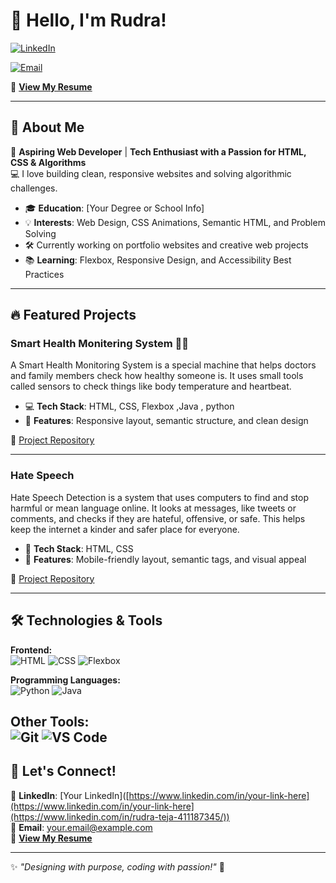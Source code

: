 # 👋 Hello, I'm Rudra!

[![LinkedIn](https://img.shields.io/badge/LinkedIn-Connect-blue?style=for-the-badge&logo=linkedin)]([https://www.linkedin.com/in/your-link-here](https://www.linkedin.com/in/rudra-teja-411187345/))

[![Email](https://img.shields.io/badge/Email-Contact-red?style=for-the-badge&logo=gmail)](mailto:rudrateja012@gmail.com)

📄 **[View My Resume](https://drive.google.com/file/d/1LG8xqqBuqUI953SGBepgogjCXVHFoOmS/view?usp=sharing)**

---

## 🚀 About Me  
🌟 **Aspiring Web Developer** | **Tech Enthusiast with a Passion for HTML, CSS & Algorithms**  
💻 I love building clean, responsive websites and solving algorithmic challenges.

- 🎓 **Education**: [Your Degree or School Info]  
- 💡 **Interests**: Web Design, CSS Animations, Semantic HTML, and Problem Solving  
- 🛠️ Currently working on portfolio websites and creative web projects  
- 📚 **Learning**: Flexbox, Responsive Design, and Accessibility Best Practices  

---

## 🔥 Featured Projects

### **Smart Health Monitering System** 🧑‍⚕️ 
A Smart Health Monitoring System is a special machine that helps doctors and family members check how healthy someone is. It uses small tools called sensors to check things like body temperature and heartbeat.  
- 💻 **Tech Stack**: HTML, CSS, Flexbox ,Java , python  
- 🎯 **Features**: Responsive layout, semantic structure, and clean design  

🔗 [Project Repository](https://github.com/your-username/portfolio)

---

### **Hate Speech** 
Hate Speech Detection is a system that uses computers to find and stop harmful or mean language online. It looks at messages, like tweets or comments, and checks if they are hateful, offensive, or safe. This helps keep the internet a kinder and safer place for everyone.
  
- 🧩 **Tech Stack**: HTML, CSS  
- 📱 **Features**: Mobile-friendly layout, semantic tags, and visual appeal  

🔗 [Project Repository](https://github.com/your-username/restaurant-menu)

---

## 🛠️ Technologies & Tools

**Frontend:**  
![HTML](https://img.shields.io/badge/HTML5-E34F26?style=for-the-badge&logo=html5&logoColor=white)
![CSS](https://img.shields.io/badge/CSS3-1572B6?style=for-the-badge&logo=css3&logoColor=white)
![Flexbox](https://img.shields.io/badge/Flexbox-Layout-blue?style=for-the-badge)

**Programming Languages:**  
![Python](https://img.shields.io/badge/Python-3776AB?style=for-the-badge&logo=python&logoColor=white)
![Java](https://img.shields.io/badge/Java-ED8B00?style=for-the-badge&logo=java&logoColor=white)

**Other Tools:**  
![Git](https://img.shields.io/badge/Git-F05032?style=for-the-badge&logo=git&logoColor=white)
![VS Code](https://img.shields.io/badge/VS%20Code-007ACC?style=for-the-badge&logo=visual-studio-code&logoColor=white)
---

## 🌟 Let's Connect!  
💼 **LinkedIn**: [Your LinkedIn]([https://www.linkedin.com/in/your-link-here](https://www.linkedin.com/in/your-link-here](https://www.linkedin.com/in/rudra-teja-411187345/))  
📩 **Email**: [your.email@example.com](mailto:rudrateja012@gmail.com)  
📄 **[View My Resume](https://your-resume-link.com)**

---

✨ *"Designing with purpose, coding with passion!"* 🚀
